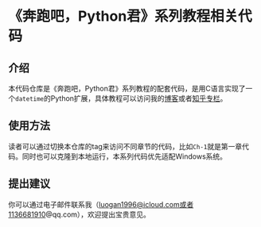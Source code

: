 # 《奔跑吧，Python君》系列教程相关代码

## 介绍

本代码仓库是《奔跑吧，Python君》系列教程的配套代码，是用C语言实现了一个`datetime`的Python扩展，具体教程可以访问我的[博客](https://juejin.cn/user/83989870951351)或者[知乎专栏](https://www.zhihu.com/people/luo-gan-5-62)。

## 使用方法

读者可以通过切换本仓库的tag来访问不同章节的代码，比如`Ch-1`就是第一章代码。同时也可以克隆到本地运行，本系列代码优先适配Windows系统。

## 提出建议

你可以通过电子邮件联系我（luogan1996@icloud.com或者1136681910@qq.com），欢迎提出宝贵意见。